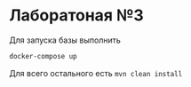 # Лаборатоная №3

Для запуска базы выполнить

```bash
docker-compose up
```

Для всего остального есть `mvn clean install`